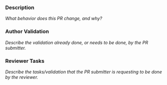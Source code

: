 ### Description 

<!-- https://confluentinc.atlassian.net/browse/DEVX- -->

_What behavior does this PR change, and why?_


### Author Validation

_Describe the validation already done, or needs to be done, by the PR submitter._

<!-- Uncomment any of the following that are required -->
<!-- - [ ] Documentation -->
<!-- - [ ] ccloud/beginner-cloud -->
<!-- - [ ] ccloud/ccloud-stack -->
<!-- - [ ] ccloud-monitoring -->
<!-- - [ ] clickstream -->
<!-- - [ ] clients/avro -->
<!-- - [ ] clients/cloud -->
<!-- - [ ] cloud-etl -->
<!-- - [ ] connect-streams-pipeline -->
<!-- - [ ] cp-quickstart -->
<!-- - [ ] kubernetes/gke-base -->
<!-- - [ ] kubernetes/replicator-gke-cc -->
<!-- - [ ] microservices-orders -->
<!-- - [ ] multi-datacenter -->
<!-- - [ ] multiregion -->
<!-- - [ ] replicator-schema-translation -->
<!-- - [ ] replicator-security -->
<!-- - [ ] security/rbac -->


### Reviewer Tasks

_Describe the tasks/validation that the PR submitter is requesting to be done by the reviewer._

<!-- Uncomment any of the following that are required -->
<!-- - [ ] Documentation -->
<!-- - [ ] ccloud/beginner-cloud -->
<!-- - [ ] ccloud/ccloud-stack -->
<!-- - [ ] ccloud-monitoring -->
<!-- - [ ] clickstream -->
<!-- - [ ] clients/avro -->
<!-- - [ ] clients/cloud -->
<!-- - [ ] cloud-etl -->
<!-- - [ ] connect-streams-pipeline -->
<!-- - [ ] cp-quickstart -->
<!-- - [ ] kubernetes/gke-base -->
<!-- - [ ] kubernetes/replicator-gke-cc -->
<!-- - [ ] microservices-orders -->
<!-- - [ ] multi-datacenter -->
<!-- - [ ] multiregion -->
<!-- - [ ] replicator-schema-translation -->
<!-- - [ ] replicator-security -->
<!-- - [ ] security/rbac -->

